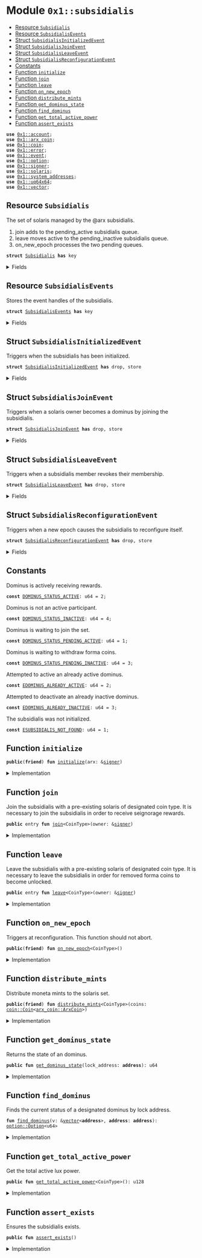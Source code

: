 
<a name="0x1_subsidialis"></a>

# Module `0x1::subsidialis`



-  [Resource `Subsidialis`](#0x1_subsidialis_Subsidialis)
-  [Resource `SubsidialisEvents`](#0x1_subsidialis_SubsidialisEvents)
-  [Struct `SubsidialisInitializedEvent`](#0x1_subsidialis_SubsidialisInitializedEvent)
-  [Struct `SubsidialisJoinEvent`](#0x1_subsidialis_SubsidialisJoinEvent)
-  [Struct `SubsidialisLeaveEvent`](#0x1_subsidialis_SubsidialisLeaveEvent)
-  [Struct `SubsidialisReconfigurationEvent`](#0x1_subsidialis_SubsidialisReconfigurationEvent)
-  [Constants](#@Constants_0)
-  [Function `initialize`](#0x1_subsidialis_initialize)
-  [Function `join`](#0x1_subsidialis_join)
-  [Function `leave`](#0x1_subsidialis_leave)
-  [Function `on_new_epoch`](#0x1_subsidialis_on_new_epoch)
-  [Function `distribute_mints`](#0x1_subsidialis_distribute_mints)
-  [Function `get_dominus_state`](#0x1_subsidialis_get_dominus_state)
-  [Function `find_dominus`](#0x1_subsidialis_find_dominus)
-  [Function `get_total_active_power`](#0x1_subsidialis_get_total_active_power)
-  [Function `assert_exists`](#0x1_subsidialis_assert_exists)


<pre><code><b>use</b> <a href="account.md#0x1_account">0x1::account</a>;
<b>use</b> <a href="arx_coin.md#0x1_arx_coin">0x1::arx_coin</a>;
<b>use</b> <a href="coin.md#0x1_coin">0x1::coin</a>;
<b>use</b> <a href="../../std/doc/error.md#0x1_error">0x1::error</a>;
<b>use</b> <a href="event.md#0x1_event">0x1::event</a>;
<b>use</b> <a href="../../std/doc/option.md#0x1_option">0x1::option</a>;
<b>use</b> <a href="../../std/doc/signer.md#0x1_signer">0x1::signer</a>;
<b>use</b> <a href="solaris.md#0x1_solaris">0x1::solaris</a>;
<b>use</b> <a href="system_addresses.md#0x1_system_addresses">0x1::system_addresses</a>;
<b>use</b> <a href="../../std/doc/uq64x64.md#0x1_uq64x64">0x1::uq64x64</a>;
<b>use</b> <a href="../../std/doc/vector.md#0x1_vector">0x1::vector</a>;
</code></pre>



<a name="0x1_subsidialis_Subsidialis"></a>

## Resource `Subsidialis`

The set of solaris managed by the @arx subsidialis.
1. join adds to the pending_active subsidialis queue.
2. leave moves active to the pending_inactive subsidialis queue.
3. on_new_epoch processes the two pending queues.


<pre><code><b>struct</b> <a href="subsidialis.md#0x1_subsidialis_Subsidialis">Subsidialis</a> <b>has</b> key
</code></pre>



<details>
<summary>Fields</summary>


<dl>
<dt>
<code>active: <a href="../../std/doc/vector.md#0x1_vector">vector</a>&lt;<b>address</b>&gt;</code>
</dt>
<dd>
 The active domini of the current epoch.
</dd>
<dt>
<code>pending_inactive: <a href="../../std/doc/vector.md#0x1_vector">vector</a>&lt;<b>address</b>&gt;</code>
</dt>
<dd>
 Dominus leaving in the next epoch.
</dd>
<dt>
<code>pending_active: <a href="../../std/doc/vector.md#0x1_vector">vector</a>&lt;<b>address</b>&gt;</code>
</dt>
<dd>
 Dominus joining in the next epoch.
</dd>
<dt>
<code>total_active_power: u128</code>
</dt>
<dd>
 The total lux active in the subsidialis.
</dd>
<dt>
<code>total_joining_power: u128</code>
</dt>
<dd>
 The total lux waiting to join.
</dd>
</dl>


</details>

<a name="0x1_subsidialis_SubsidialisEvents"></a>

## Resource `SubsidialisEvents`

Stores the event handles of the subsidialis.


<pre><code><b>struct</b> <a href="subsidialis.md#0x1_subsidialis_SubsidialisEvents">SubsidialisEvents</a> <b>has</b> key
</code></pre>



<details>
<summary>Fields</summary>


<dl>
<dt>
<code>subsidialis_initialized_events: <a href="event.md#0x1_event_EventHandle">event::EventHandle</a>&lt;<a href="subsidialis.md#0x1_subsidialis_SubsidialisInitializedEvent">subsidialis::SubsidialisInitializedEvent</a>&gt;</code>
</dt>
<dd>

</dd>
<dt>
<code>subsidialis_join_events: <a href="event.md#0x1_event_EventHandle">event::EventHandle</a>&lt;<a href="subsidialis.md#0x1_subsidialis_SubsidialisJoinEvent">subsidialis::SubsidialisJoinEvent</a>&gt;</code>
</dt>
<dd>

</dd>
<dt>
<code>subsidialis_leave_events: <a href="event.md#0x1_event_EventHandle">event::EventHandle</a>&lt;<a href="subsidialis.md#0x1_subsidialis_SubsidialisLeaveEvent">subsidialis::SubsidialisLeaveEvent</a>&gt;</code>
</dt>
<dd>

</dd>
<dt>
<code>subsidialis_reconfiguration_events: <a href="event.md#0x1_event_EventHandle">event::EventHandle</a>&lt;<a href="subsidialis.md#0x1_subsidialis_SubsidialisReconfigurationEvent">subsidialis::SubsidialisReconfigurationEvent</a>&gt;</code>
</dt>
<dd>

</dd>
</dl>


</details>

<a name="0x1_subsidialis_SubsidialisInitializedEvent"></a>

## Struct `SubsidialisInitializedEvent`

Triggers when the subsidialis has been initialized.


<pre><code><b>struct</b> <a href="subsidialis.md#0x1_subsidialis_SubsidialisInitializedEvent">SubsidialisInitializedEvent</a> <b>has</b> drop, store
</code></pre>



<details>
<summary>Fields</summary>


<dl>
<dt>
<code>dummy_field: bool</code>
</dt>
<dd>

</dd>
</dl>


</details>

<a name="0x1_subsidialis_SubsidialisJoinEvent"></a>

## Struct `SubsidialisJoinEvent`

Triggers when a solaris owner becomes a dominus by joining the subsidialis.


<pre><code><b>struct</b> <a href="subsidialis.md#0x1_subsidialis_SubsidialisJoinEvent">SubsidialisJoinEvent</a> <b>has</b> drop, store
</code></pre>



<details>
<summary>Fields</summary>


<dl>
<dt>
<code>solaris_address: <b>address</b></code>
</dt>
<dd>

</dd>
</dl>


</details>

<a name="0x1_subsidialis_SubsidialisLeaveEvent"></a>

## Struct `SubsidialisLeaveEvent`

Triggers when a subsidialis member revokes their membership.


<pre><code><b>struct</b> <a href="subsidialis.md#0x1_subsidialis_SubsidialisLeaveEvent">SubsidialisLeaveEvent</a> <b>has</b> drop, store
</code></pre>



<details>
<summary>Fields</summary>


<dl>
<dt>
<code>solaris_address: <b>address</b></code>
</dt>
<dd>

</dd>
</dl>


</details>

<a name="0x1_subsidialis_SubsidialisReconfigurationEvent"></a>

## Struct `SubsidialisReconfigurationEvent`

Triggers when a new epoch causes the subsidialis to reconfigure itself.


<pre><code><b>struct</b> <a href="subsidialis.md#0x1_subsidialis_SubsidialisReconfigurationEvent">SubsidialisReconfigurationEvent</a> <b>has</b> drop, store
</code></pre>



<details>
<summary>Fields</summary>


<dl>
<dt>
<code>total_active_power: u128</code>
</dt>
<dd>

</dd>
</dl>


</details>

<a name="@Constants_0"></a>

## Constants


<a name="0x1_subsidialis_DOMINUS_STATUS_ACTIVE"></a>

Dominus is actively receiving rewards.


<pre><code><b>const</b> <a href="subsidialis.md#0x1_subsidialis_DOMINUS_STATUS_ACTIVE">DOMINUS_STATUS_ACTIVE</a>: u64 = 2;
</code></pre>



<a name="0x1_subsidialis_DOMINUS_STATUS_INACTIVE"></a>

Dominus is not an active participant.


<pre><code><b>const</b> <a href="subsidialis.md#0x1_subsidialis_DOMINUS_STATUS_INACTIVE">DOMINUS_STATUS_INACTIVE</a>: u64 = 4;
</code></pre>



<a name="0x1_subsidialis_DOMINUS_STATUS_PENDING_ACTIVE"></a>

Dominus is waiting to join the set.


<pre><code><b>const</b> <a href="subsidialis.md#0x1_subsidialis_DOMINUS_STATUS_PENDING_ACTIVE">DOMINUS_STATUS_PENDING_ACTIVE</a>: u64 = 1;
</code></pre>



<a name="0x1_subsidialis_DOMINUS_STATUS_PENDING_INACTIVE"></a>

Dominus is waiting to withdraw forma coins.


<pre><code><b>const</b> <a href="subsidialis.md#0x1_subsidialis_DOMINUS_STATUS_PENDING_INACTIVE">DOMINUS_STATUS_PENDING_INACTIVE</a>: u64 = 3;
</code></pre>



<a name="0x1_subsidialis_EDOMINUS_ALREADY_ACTIVE"></a>

Attempted to active an already active dominus.


<pre><code><b>const</b> <a href="subsidialis.md#0x1_subsidialis_EDOMINUS_ALREADY_ACTIVE">EDOMINUS_ALREADY_ACTIVE</a>: u64 = 2;
</code></pre>



<a name="0x1_subsidialis_EDOMINUS_ALREADY_INACTIVE"></a>

Attempted to deactivate an already inactive dominus.


<pre><code><b>const</b> <a href="subsidialis.md#0x1_subsidialis_EDOMINUS_ALREADY_INACTIVE">EDOMINUS_ALREADY_INACTIVE</a>: u64 = 3;
</code></pre>



<a name="0x1_subsidialis_ESUBSIDIALIS_NOT_FOUND"></a>

The subsidialis was not initialized.


<pre><code><b>const</b> <a href="subsidialis.md#0x1_subsidialis_ESUBSIDIALIS_NOT_FOUND">ESUBSIDIALIS_NOT_FOUND</a>: u64 = 1;
</code></pre>



<a name="0x1_subsidialis_initialize"></a>

## Function `initialize`



<pre><code><b>public</b>(<b>friend</b>) <b>fun</b> <a href="subsidialis.md#0x1_subsidialis_initialize">initialize</a>(arx: &<a href="../../std/doc/signer.md#0x1_signer">signer</a>)
</code></pre>



<details>
<summary>Implementation</summary>


<pre><code><b>public</b>(<b>friend</b>) <b>fun</b> <a href="subsidialis.md#0x1_subsidialis_initialize">initialize</a>(arx: &<a href="../../std/doc/signer.md#0x1_signer">signer</a>) {
	<a href="system_addresses.md#0x1_system_addresses_assert_arx">system_addresses::assert_arx</a>(arx);
	<b>move_to</b>(arx, <a href="subsidialis.md#0x1_subsidialis_Subsidialis">Subsidialis</a> {
	    active: <a href="../../std/doc/vector.md#0x1_vector_empty">vector::empty</a>(),
	    pending_inactive: <a href="../../std/doc/vector.md#0x1_vector_empty">vector::empty</a>(),
	    pending_active: <a href="../../std/doc/vector.md#0x1_vector_empty">vector::empty</a>(),
	    total_active_power: 0,
	    total_joining_power: 0,
	});
	<b>let</b> subsidialis_events = <a href="subsidialis.md#0x1_subsidialis_SubsidialisEvents">SubsidialisEvents</a> {
	    subsidialis_initialized_events: <a href="account.md#0x1_account_new_event_handle">account::new_event_handle</a>(arx),
	    subsidialis_join_events: <a href="account.md#0x1_account_new_event_handle">account::new_event_handle</a>(arx),
	    subsidialis_leave_events: <a href="account.md#0x1_account_new_event_handle">account::new_event_handle</a>(arx),
	    subsidialis_reconfiguration_events: <a href="account.md#0x1_account_new_event_handle">account::new_event_handle</a>(arx),
	};
	<a href="event.md#0x1_event_emit_event">event::emit_event</a>(
	    &<b>mut</b> subsidialis_events.subsidialis_initialized_events,
	    <a href="subsidialis.md#0x1_subsidialis_SubsidialisInitializedEvent">SubsidialisInitializedEvent</a> {},
	);
	<b>move_to</b>(arx, subsidialis_events);
}
</code></pre>



</details>

<a name="0x1_subsidialis_join"></a>

## Function `join`

Join the subsidialis with a pre-existing solaris of designated coin type.
It is necessary to join the subsidialis in order to receive seignorage rewards.


<pre><code><b>public</b> entry <b>fun</b> <a href="subsidialis.md#0x1_subsidialis_join">join</a>&lt;CoinType&gt;(owner: &<a href="../../std/doc/signer.md#0x1_signer">signer</a>)
</code></pre>



<details>
<summary>Implementation</summary>


<pre><code><b>public</b> entry <b>fun</b> <a href="subsidialis.md#0x1_subsidialis_join">join</a>&lt;CoinType&gt;(owner: &<a href="../../std/doc/signer.md#0x1_signer">signer</a>)
	<b>acquires</b> <a href="subsidialis.md#0x1_subsidialis_Subsidialis">Subsidialis</a>, <a href="subsidialis.md#0x1_subsidialis_SubsidialisEvents">SubsidialisEvents</a>
{
	<b>let</b> solaris_address = <a href="../../std/doc/signer.md#0x1_signer_address_of">signer::address_of</a>(owner);
	// Ensure a <a href="solaris.md#0x1_solaris">solaris</a> <b>exists</b> at the supplied <b>address</b>.
	<a href="solaris.md#0x1_solaris_assert_exists">solaris::assert_exists</a>&lt;CoinType&gt;(solaris_address);

	// TODO: Ensure the <a href="solaris.md#0x1_solaris">solaris</a> is not in <a href="senatus.md#0x1_senatus">senatus</a>.

	// Ensure the <a href="solaris.md#0x1_solaris">solaris</a> is not already an active dominus.
	<b>assert</b>!(
	    <a href="subsidialis.md#0x1_subsidialis_get_dominus_state">get_dominus_state</a>(solaris_address) == <a href="subsidialis.md#0x1_subsidialis_DOMINUS_STATUS_INACTIVE">DOMINUS_STATUS_INACTIVE</a>,
	    <a href="../../std/doc/error.md#0x1_error_invalid_state">error::invalid_state</a>(<a href="subsidialis.md#0x1_subsidialis_EDOMINUS_ALREADY_ACTIVE">EDOMINUS_ALREADY_ACTIVE</a>),
	);

	// Push the <a href="solaris.md#0x1_solaris">solaris</a> <b>address</b> <b>to</b> the pending active set.
	<b>let</b> <a href="subsidialis.md#0x1_subsidialis">subsidialis</a> = <b>borrow_global_mut</b>&lt;<a href="subsidialis.md#0x1_subsidialis_Subsidialis">Subsidialis</a>&gt;(@arx);
	<a href="../../std/doc/vector.md#0x1_vector_push_back">vector::push_back</a>(&<b>mut</b> <a href="subsidialis.md#0x1_subsidialis">subsidialis</a>.pending_active, solaris_address);

	<b>let</b> subsidialis_events = <b>borrow_global_mut</b>&lt;<a href="subsidialis.md#0x1_subsidialis_SubsidialisEvents">SubsidialisEvents</a>&gt;(@arx);
	<a href="event.md#0x1_event_emit_event">event::emit_event</a>(
	    &<b>mut</b> subsidialis_events.subsidialis_join_events,
	    <a href="subsidialis.md#0x1_subsidialis_SubsidialisJoinEvent">SubsidialisJoinEvent</a> {
		solaris_address,
	    },
	);
}
</code></pre>



</details>

<a name="0x1_subsidialis_leave"></a>

## Function `leave`

Leave the subsidialis with a pre-existing solaris of designated coin type.
It is necessary to leave the subsidialis in order for removed forma coins to become unlocked.


<pre><code><b>public</b> entry <b>fun</b> <a href="subsidialis.md#0x1_subsidialis_leave">leave</a>&lt;CoinType&gt;(owner: &<a href="../../std/doc/signer.md#0x1_signer">signer</a>)
</code></pre>



<details>
<summary>Implementation</summary>


<pre><code><b>public</b> entry <b>fun</b> <a href="subsidialis.md#0x1_subsidialis_leave">leave</a>&lt;CoinType&gt;(owner: &<a href="../../std/doc/signer.md#0x1_signer">signer</a>)
	<b>acquires</b> <a href="subsidialis.md#0x1_subsidialis_Subsidialis">Subsidialis</a>, <a href="subsidialis.md#0x1_subsidialis_SubsidialisEvents">SubsidialisEvents</a>
{
	<b>let</b> solaris_address = <a href="../../std/doc/signer.md#0x1_signer_address_of">signer::address_of</a>(owner);
	// Ensure a <a href="solaris.md#0x1_solaris">solaris</a> <b>exists</b> at the supplied <b>address</b>.
	<a href="solaris.md#0x1_solaris_assert_exists">solaris::assert_exists</a>&lt;CoinType&gt;(solaris_address);

	// Ensure the owner of this <a href="solaris.md#0x1_solaris">solaris</a> is an active member.
	<b>assert</b>!(
	    <a href="subsidialis.md#0x1_subsidialis_get_dominus_state">get_dominus_state</a>(solaris_address) == <a href="subsidialis.md#0x1_subsidialis_DOMINUS_STATUS_ACTIVE">DOMINUS_STATUS_ACTIVE</a>,
	    <a href="../../std/doc/error.md#0x1_error_invalid_state">error::invalid_state</a>(<a href="subsidialis.md#0x1_subsidialis_EDOMINUS_ALREADY_INACTIVE">EDOMINUS_ALREADY_INACTIVE</a>),
	);

	// Push the <a href="solaris.md#0x1_solaris">solaris</a> <b>address</b> <b>to</b> the pending inactive set.
	<b>let</b> <a href="subsidialis.md#0x1_subsidialis">subsidialis</a> = <b>borrow_global_mut</b>&lt;<a href="subsidialis.md#0x1_subsidialis_Subsidialis">Subsidialis</a>&gt;(@arx);
	<a href="../../std/doc/vector.md#0x1_vector_push_back">vector::push_back</a>(&<b>mut</b> <a href="subsidialis.md#0x1_subsidialis">subsidialis</a>.pending_inactive, solaris_address);

	<b>let</b> subsidialis_events = <b>borrow_global_mut</b>&lt;<a href="subsidialis.md#0x1_subsidialis_SubsidialisEvents">SubsidialisEvents</a>&gt;(@arx);
	<a href="event.md#0x1_event_emit_event">event::emit_event</a>(
	    &<b>mut</b> subsidialis_events.subsidialis_leave_events,
	    <a href="subsidialis.md#0x1_subsidialis_SubsidialisLeaveEvent">SubsidialisLeaveEvent</a> {
		solaris_address,
	    },
	);
}
</code></pre>



</details>

<a name="0x1_subsidialis_on_new_epoch"></a>

## Function `on_new_epoch`

Triggers at reconfiguration. This function should not abort.


<pre><code><b>public</b>(<b>friend</b>) <b>fun</b> <a href="subsidialis.md#0x1_subsidialis_on_new_epoch">on_new_epoch</a>&lt;CoinType&gt;()
</code></pre>



<details>
<summary>Implementation</summary>


<pre><code><b>public</b>(<b>friend</b>) <b>fun</b> <a href="subsidialis.md#0x1_subsidialis_on_new_epoch">on_new_epoch</a>&lt;CoinType&gt;()
	<b>acquires</b> <a href="subsidialis.md#0x1_subsidialis_Subsidialis">Subsidialis</a>, <a href="subsidialis.md#0x1_subsidialis_SubsidialisEvents">SubsidialisEvents</a>
{
	<a href="subsidialis.md#0x1_subsidialis_assert_exists">assert_exists</a>();
	<b>let</b> <a href="subsidialis.md#0x1_subsidialis">subsidialis</a> = <b>borrow_global_mut</b>&lt;<a href="subsidialis.md#0x1_subsidialis_Subsidialis">Subsidialis</a>&gt;(@arx);

	// Update seignorage rewards for each active member.
	<b>let</b> i = 0;
	<b>let</b> vlen = <a href="../../std/doc/vector.md#0x1_vector_length">vector::length</a>(&<a href="subsidialis.md#0x1_subsidialis">subsidialis</a>.active);
	<b>while</b> (i &lt; vlen) {
	    <b>let</b> solaris_address = *<a href="../../std/doc/vector.md#0x1_vector_borrow">vector::borrow</a>(&<a href="subsidialis.md#0x1_subsidialis">subsidialis</a>.active, i);
	    <a href="solaris.md#0x1_solaris_on_subsidialis_update">solaris::on_subsidialis_update</a>&lt;CoinType&gt;(solaris_address);
	    i = i + 1;
	};

	// Activate currently pending_active members.
    <a href="../../std/doc/vector.md#0x1_vector_append_nondestructive">vector::append_nondestructive</a>(&<b>mut</b> <a href="subsidialis.md#0x1_subsidialis">subsidialis</a>.active, &<b>mut</b> <a href="subsidialis.md#0x1_subsidialis">subsidialis</a>.pending_active);

	// Unlock pending_unlocked <a href="forma.md#0x1_forma">forma</a> coins within the solarii.
	<b>let</b> subsidialis_lux_power = 0;
	<b>let</b> i = 0;
	<b>let</b> vlen = <a href="../../std/doc/vector.md#0x1_vector_length">vector::length</a>(&<a href="subsidialis.md#0x1_subsidialis">subsidialis</a>.pending_inactive);
	<b>while</b> (i &lt; vlen) {
	    <b>let</b> solaris_address = *<a href="../../std/doc/vector.md#0x1_vector_borrow">vector::borrow</a>(&<a href="subsidialis.md#0x1_subsidialis">subsidialis</a>.pending_inactive, i);
	    <a href="solaris.md#0x1_solaris_on_subsidialis_deactivate">solaris::on_subsidialis_deactivate</a>&lt;CoinType&gt;(solaris_address);
	    // Subtract the active lux power of the <a href="solaris.md#0x1_solaris">solaris</a> from the total active power.
	    <b>let</b> active_lux_value = <a href="solaris.md#0x1_solaris_get_active_lux_value">solaris::get_active_lux_value</a>&lt;CoinType&gt;(solaris_address);
	    subsidialis_lux_power = subsidialis_lux_power + active_lux_value;
	    i = i + 1;
	};
	// Set pending_inactive <b>to</b> () since they have been deactivated.
	<a href="subsidialis.md#0x1_subsidialis">subsidialis</a>.pending_inactive = <a href="../../std/doc/vector.md#0x1_vector_empty">vector::empty</a>();
	<a href="subsidialis.md#0x1_subsidialis">subsidialis</a>.total_active_power =
	    <a href="subsidialis.md#0x1_subsidialis">subsidialis</a>.total_active_power - (subsidialis_lux_power <b>as</b> u128);

	// Compute the total lux power and set joining power <b>to</b> 0.
	<b>let</b> subsidialis_lux_power = 0;
	<b>let</b> i = 0;
	<b>let</b> vlen = <a href="../../std/doc/vector.md#0x1_vector_length">vector::length</a>(&<a href="subsidialis.md#0x1_subsidialis">subsidialis</a>.active);
	<b>while</b> (i &lt; vlen) {
	    <b>let</b> solaris_address = *<a href="../../std/doc/vector.md#0x1_vector_borrow">vector::borrow</a>(&<a href="subsidialis.md#0x1_subsidialis">subsidialis</a>.active, i);
	    <b>let</b> active_lux_value = <a href="solaris.md#0x1_solaris_get_active_lux_value">solaris::get_active_lux_value</a>&lt;CoinType&gt;(solaris_address);
	    subsidialis_lux_power = subsidialis_lux_power + active_lux_value;
	    // TODO: renew_timelock();
	    i = i + 1;
	};
	// IMPORTANT: The total lux power *must* be set <b>to</b> 0 prior <b>to</b> calling `on_new_epoch` <b>with</b>
	// different <a href="coin.md#0x1_coin">coin</a> types.
	<a href="subsidialis.md#0x1_subsidialis">subsidialis</a>.total_active_power =
	    <a href="subsidialis.md#0x1_subsidialis">subsidialis</a>.total_active_power + (subsidialis_lux_power <b>as</b> u128);

	<b>let</b> subsidialis_events = <b>borrow_global_mut</b>&lt;<a href="subsidialis.md#0x1_subsidialis_SubsidialisEvents">SubsidialisEvents</a>&gt;(@arx);
	<a href="event.md#0x1_event_emit_event">event::emit_event</a>(
	    &<b>mut</b> subsidialis_events.subsidialis_reconfiguration_events,
	    <a href="subsidialis.md#0x1_subsidialis_SubsidialisReconfigurationEvent">SubsidialisReconfigurationEvent</a> {
		total_active_power: <a href="subsidialis.md#0x1_subsidialis">subsidialis</a>.total_active_power,
	    },
	);
}
</code></pre>



</details>

<a name="0x1_subsidialis_distribute_mints"></a>

## Function `distribute_mints`

Distribute moneta mints to the solaris set.


<pre><code><b>public</b>(<b>friend</b>) <b>fun</b> <a href="subsidialis.md#0x1_subsidialis_distribute_mints">distribute_mints</a>&lt;CoinType&gt;(coins: <a href="coin.md#0x1_coin_Coin">coin::Coin</a>&lt;<a href="arx_coin.md#0x1_arx_coin_ArxCoin">arx_coin::ArxCoin</a>&gt;)
</code></pre>



<details>
<summary>Implementation</summary>


<pre><code><b>public</b>(<b>friend</b>) <b>fun</b> <a href="subsidialis.md#0x1_subsidialis_distribute_mints">distribute_mints</a>&lt;CoinType&gt;(coins: Coin&lt;ArxCoin&gt;) <b>acquires</b> <a href="subsidialis.md#0x1_subsidialis_Subsidialis">Subsidialis</a> {
	<a href="subsidialis.md#0x1_subsidialis_assert_exists">assert_exists</a>();
	<b>let</b> <a href="subsidialis.md#0x1_subsidialis">subsidialis</a> = <b>borrow_global</b>&lt;<a href="subsidialis.md#0x1_subsidialis_Subsidialis">Subsidialis</a>&gt;(@arx);
	// FIXME: (downcasting) Update <a href="forma.md#0x1_forma">forma</a> rewards for each active member.
	<b>let</b> total_power = (<a href="subsidialis.md#0x1_subsidialis">subsidialis</a>.total_active_power <b>as</b> u64);
	<b>let</b> i = 0;
	<b>let</b> vlen = <a href="../../std/doc/vector.md#0x1_vector_length">vector::length</a>(&<a href="subsidialis.md#0x1_subsidialis">subsidialis</a>.active);
	<b>while</b> (i &lt; vlen) {
	    <b>let</b> solaris_address = *<a href="../../std/doc/vector.md#0x1_vector_borrow">vector::borrow</a>(&<a href="subsidialis.md#0x1_subsidialis">subsidialis</a>.active, i);
	    // Compute the share which this active <a href="subsidialis.md#0x1_subsidialis">subsidialis</a> is owed.
	    <b>let</b> active_lux_value = <a href="solaris.md#0x1_solaris_get_active_lux_value">solaris::get_active_lux_value</a>&lt;CoinType&gt;(solaris_address);
	    <b>let</b> active_lux_share = <a href="../../std/doc/uq64x64.md#0x1_uq64x64_decode">uq64x64::decode</a>(<a href="../../std/doc/uq64x64.md#0x1_uq64x64_fraction">uq64x64::fraction</a>(active_lux_value, total_power));
	    <b>let</b> coin_share = active_lux_share * <a href="coin.md#0x1_coin_value">coin::value</a>(&coins);
	    <b>let</b> coins = <a href="coin.md#0x1_coin_extract">coin::extract</a>(&<b>mut</b> coins, coin_share);
	    // Deposit the mints directly in the <a href="solaris.md#0x1_solaris">solaris</a> (owners) <a href="account.md#0x1_account">account</a>.
	    <a href="coin.md#0x1_coin_deposit">coin::deposit</a>(solaris_address, coins);
	    i = i + 1;
	};
	// Should fail <b>if</b> the mints were not rewarded fully.
	<a href="coin.md#0x1_coin_destroy_zero">coin::destroy_zero</a>&lt;ArxCoin&gt;(coins);
}
</code></pre>



</details>

<a name="0x1_subsidialis_get_dominus_state"></a>

## Function `get_dominus_state`

Returns the state of an dominus.


<pre><code><b>public</b> <b>fun</b> <a href="subsidialis.md#0x1_subsidialis_get_dominus_state">get_dominus_state</a>(lock_address: <b>address</b>): u64
</code></pre>



<details>
<summary>Implementation</summary>


<pre><code><b>public</b> <b>fun</b> <a href="subsidialis.md#0x1_subsidialis_get_dominus_state">get_dominus_state</a>(lock_address: <b>address</b>): u64
	<b>acquires</b> <a href="subsidialis.md#0x1_subsidialis_Subsidialis">Subsidialis</a>
{
	<b>let</b> <a href="subsidialis.md#0x1_subsidialis">subsidialis</a> = <b>borrow_global</b>&lt;<a href="subsidialis.md#0x1_subsidialis_Subsidialis">Subsidialis</a>&gt;(@arx);
	<b>if</b> (<a href="../../std/doc/option.md#0x1_option_is_some">option::is_some</a>(&<a href="subsidialis.md#0x1_subsidialis_find_dominus">find_dominus</a>(&<a href="subsidialis.md#0x1_subsidialis">subsidialis</a>.pending_active, lock_address))) {
	    <a href="subsidialis.md#0x1_subsidialis_DOMINUS_STATUS_PENDING_ACTIVE">DOMINUS_STATUS_PENDING_ACTIVE</a>
    } <b>else</b> <b>if</b> (<a href="../../std/doc/option.md#0x1_option_is_some">option::is_some</a>(&<a href="subsidialis.md#0x1_subsidialis_find_dominus">find_dominus</a>(&<a href="subsidialis.md#0x1_subsidialis">subsidialis</a>.active, lock_address))) {
	    <a href="subsidialis.md#0x1_subsidialis_DOMINUS_STATUS_ACTIVE">DOMINUS_STATUS_ACTIVE</a>
    } <b>else</b> <b>if</b> (<a href="../../std/doc/option.md#0x1_option_is_some">option::is_some</a>(&<a href="subsidialis.md#0x1_subsidialis_find_dominus">find_dominus</a>(&<a href="subsidialis.md#0x1_subsidialis">subsidialis</a>.pending_inactive, lock_address))) {
	    <a href="subsidialis.md#0x1_subsidialis_DOMINUS_STATUS_PENDING_INACTIVE">DOMINUS_STATUS_PENDING_INACTIVE</a>
    } <b>else</b> {
	    <a href="subsidialis.md#0x1_subsidialis_DOMINUS_STATUS_INACTIVE">DOMINUS_STATUS_INACTIVE</a>
    }
}
</code></pre>



</details>

<a name="0x1_subsidialis_find_dominus"></a>

## Function `find_dominus`

Finds the current status of a designated dominus by lock address.


<pre><code><b>fun</b> <a href="subsidialis.md#0x1_subsidialis_find_dominus">find_dominus</a>(v: &<a href="../../std/doc/vector.md#0x1_vector">vector</a>&lt;<b>address</b>&gt;, <b>address</b>: <b>address</b>): <a href="../../std/doc/option.md#0x1_option_Option">option::Option</a>&lt;u64&gt;
</code></pre>



<details>
<summary>Implementation</summary>


<pre><code><b>fun</b> <a href="subsidialis.md#0x1_subsidialis_find_dominus">find_dominus</a>(v: &<a href="../../std/doc/vector.md#0x1_vector">vector</a>&lt;<b>address</b>&gt;, <b>address</b>: <b>address</b>): Option&lt;u64&gt; {
    <b>let</b> i = 0;
    <b>let</b> vlen = <a href="../../std/doc/vector.md#0x1_vector_length">vector::length</a>(v);
    <b>while</b> ({
        <b>spec</b> {
            <b>invariant</b> !(<b>exists</b> j in 0..i: v[j] == <b>address</b>);
        };
        i &lt; vlen
    }) {
        <b>if</b> (*<a href="../../std/doc/vector.md#0x1_vector_borrow">vector::borrow</a>(v, i) == <b>address</b>) {
            <b>return</b> <a href="../../std/doc/option.md#0x1_option_some">option::some</a>(i)
        };
        i = i + 1;
    };
    <a href="../../std/doc/option.md#0x1_option_none">option::none</a>()
}
</code></pre>



</details>

<a name="0x1_subsidialis_get_total_active_power"></a>

## Function `get_total_active_power`

Get the total active lux power.


<pre><code><b>public</b> <b>fun</b> <a href="subsidialis.md#0x1_subsidialis_get_total_active_power">get_total_active_power</a>&lt;CoinType&gt;(): u128
</code></pre>



<details>
<summary>Implementation</summary>


<pre><code><b>public</b> <b>fun</b> <a href="subsidialis.md#0x1_subsidialis_get_total_active_power">get_total_active_power</a>&lt;CoinType&gt;(): u128
	<b>acquires</b> <a href="subsidialis.md#0x1_subsidialis_Subsidialis">Subsidialis</a>
{
	<b>let</b> <a href="subsidialis.md#0x1_subsidialis">subsidialis</a> = <b>borrow_global</b>&lt;<a href="subsidialis.md#0x1_subsidialis_Subsidialis">Subsidialis</a>&gt;(@arx);
	<a href="subsidialis.md#0x1_subsidialis">subsidialis</a>.total_active_power
}
</code></pre>



</details>

<a name="0x1_subsidialis_assert_exists"></a>

## Function `assert_exists`

Ensures the subsidialis exists.


<pre><code><b>public</b> <b>fun</b> <a href="subsidialis.md#0x1_subsidialis_assert_exists">assert_exists</a>()
</code></pre>



<details>
<summary>Implementation</summary>


<pre><code><b>public</b> <b>fun</b> <a href="subsidialis.md#0x1_subsidialis_assert_exists">assert_exists</a>() {
	<b>assert</b>!(<b>exists</b>&lt;<a href="subsidialis.md#0x1_subsidialis_Subsidialis">Subsidialis</a>&gt;(@arx), <a href="../../std/doc/error.md#0x1_error_not_found">error::not_found</a>(<a href="subsidialis.md#0x1_subsidialis_ESUBSIDIALIS_NOT_FOUND">ESUBSIDIALIS_NOT_FOUND</a>));
}
</code></pre>



</details>


[move-book]: https://move-language.github.io/move/introduction.html
